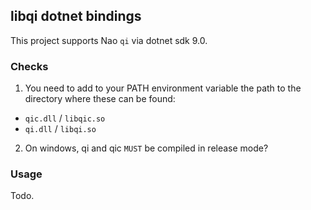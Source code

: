 ## libqi dotnet bindings

This project supports Nao `qi` via dotnet sdk 9.0.

### Checks

1. You need to add to your PATH environment variable the path to the directory where these can be found:
 - `qic.dll` / `libqic.so`
 - `qi.dll` / `libqi.so`

2. On windows, qi and qic `MUST` be compiled in release mode?

### Usage

Todo.